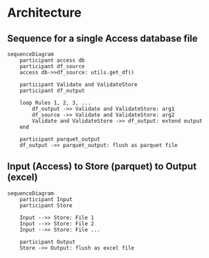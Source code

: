 # Architecture

## Sequence for a single Access database file
```mermaid
sequenceDiagram
    participant access db
    participant df_source
    access db->>df_source: utils.get_df()

    participant Validate and ValidateStore
    participant df_output

    loop Rules 1, 2, 3, ...
        df_output ->> Validate and ValidateStore: arg1
        df_source ->> Validate and ValidateStore: arg2
        Validate and ValidateStore ->> df_output: extend output
    end

    participant parquet_output
    df_output ->> parquet_output: flush as parquet file
```

## Input (Access) to Store (parquet) to Output (excel)
```mermaid
sequenceDiagram
    participant Input
    participant Store

    Input -->> Store: File 1
    Input -->> Store: File 2
    Input -->> Store: File ...

    participant Output
    Store ->> Output: flush as excel file
```